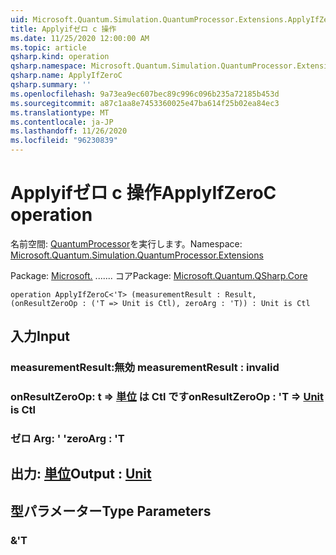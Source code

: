 ```yaml
---
uid: Microsoft.Quantum.Simulation.QuantumProcessor.Extensions.ApplyIfZeroC
title: Applyifゼロ c 操作
ms.date: 11/25/2020 12:00:00 AM
ms.topic: article
qsharp.kind: operation
qsharp.namespace: Microsoft.Quantum.Simulation.QuantumProcessor.Extensions
qsharp.name: ApplyIfZeroC
qsharp.summary: ''
ms.openlocfilehash: 9a73ea9ec607bec89c996c096b235a72185b453d
ms.sourcegitcommit: a87c1aa8e7453360025e47ba614f25b02ea84ec3
ms.translationtype: MT
ms.contentlocale: ja-JP
ms.lasthandoff: 11/26/2020
ms.locfileid: "96230839"
---
```

# <a name="applyifzeroc-operation"></a><span data-ttu-id="ff10c-102">Applyifゼロ c 操作</span><span class="sxs-lookup"><span data-stu-id="ff10c-102">ApplyIfZeroC operation</span></span>

<span data-ttu-id="ff10c-103">名前空間: [QuantumProcessor](xref:Microsoft.Quantum.Simulation.QuantumProcessor.Extensions)を実行します。</span><span class="sxs-lookup"><span data-stu-id="ff10c-103">Namespace: [Microsoft.Quantum.Simulation.QuantumProcessor.Extensions](xref:Microsoft.Quantum.Simulation.QuantumProcessor.Extensions)</span></span>

<span data-ttu-id="ff10c-104">Package: [Microsoft.](https://nuget.org/packages/Microsoft.Quantum.QSharp.Core) ....... コア</span><span class="sxs-lookup"><span data-stu-id="ff10c-104">Package: [Microsoft.Quantum.QSharp.Core](https://nuget.org/packages/Microsoft.Quantum.QSharp.Core)</span></span>




```qsharp
operation ApplyIfZeroC<'T> (measurementResult : Result, (onResultZeroOp : ('T => Unit is Ctl), zeroArg : 'T)) : Unit is Ctl
```


## <a name="input"></a><span data-ttu-id="ff10c-105">入力</span><span class="sxs-lookup"><span data-stu-id="ff10c-105">Input</span></span>

### <a name="measurementresult--__invalidresult__"></a><span data-ttu-id="ff10c-106">measurementResult:__無効 <Result>__</span><span class="sxs-lookup"><span data-stu-id="ff10c-106">measurementResult : __invalid<Result>__</span></span>




### <a name="onresultzeroop--t--unit--is-ctl"></a><span data-ttu-id="ff10c-107">onResultZeroOp: t => [単位](xref:microsoft.quantum.lang-ref.unit)  は Ctl です</span><span class="sxs-lookup"><span data-stu-id="ff10c-107">onResultZeroOp : 'T => [Unit](xref:microsoft.quantum.lang-ref.unit)  is Ctl</span></span>




### <a name="zeroarg--t"></a><span data-ttu-id="ff10c-108">ゼロ Arg: ' '</span><span class="sxs-lookup"><span data-stu-id="ff10c-108">zeroArg : 'T</span></span>





## <a name="output--unit"></a><span data-ttu-id="ff10c-109">出力: [単位](xref:microsoft.quantum.lang-ref.unit)</span><span class="sxs-lookup"><span data-stu-id="ff10c-109">Output : [Unit](xref:microsoft.quantum.lang-ref.unit)</span></span>



## <a name="type-parameters"></a><span data-ttu-id="ff10c-110">型パラメーター</span><span class="sxs-lookup"><span data-stu-id="ff10c-110">Type Parameters</span></span>

### <a name="t"></a><span data-ttu-id="ff10c-111">&</span><span class="sxs-lookup"><span data-stu-id="ff10c-111">'T</span></span>


